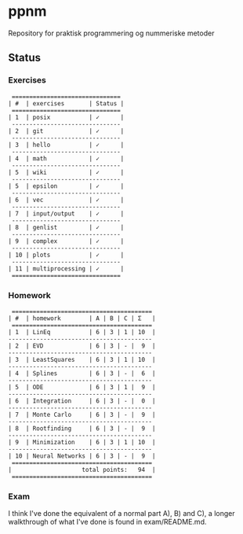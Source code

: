 # ppnm
Repository for praktisk programmering og nummeriske metoder

## Status

### Exercises

     ===============================
    | #  | exercises       | Status |
     ===============================
    | 1  | posix           | ✓      |
     -------------------------------
    | 2  | git             | ✓      |
     -------------------------------
    | 3  | hello           | ✓      |
     -------------------------------
    | 4  | math            | ✓      |
     -------------------------------
    | 5  | wiki            | ✓      |
     -------------------------------
    | 5  | epsilon         | ✓      |
     -------------------------------
    | 6  | vec             | ✓      |
     -------------------------------
    | 7  | input/output    | ✓      |
     -------------------------------
    | 8  | genlist         | ✓      |
     -------------------------------
    | 9  | complex         | ✓      |
     -------------------------------
    | 10 | plots           | ✓      |
     -------------------------------
    | 11 | multiprocessing | ✓      |
     ===============================


### Homework


     ========================================
    | #  | homework        | A | B | C | Σ   |
     ========================================
    | 1  | LinEq           | 6 | 3 | 1 | 10  |
    -----------------------------------------
    | 2  | EVD             | 6 | 3 | - |  9  |
    -----------------------------------------
    | 3  | LeastSquares    | 6 | 3 | 1 | 10  |
    -----------------------------------------
    | 4  | Splines         | 6 | 3 | - |  6  |
    -----------------------------------------
    | 5  | ODE             | 6 | 3 | 1 |  9  |
    -----------------------------------------
    | 6  | Integration     | 6 | 3 | - |  0  |
    -----------------------------------------
    | 7  | Monte Carlo     | 6 | 3 | - |  9  |
    -----------------------------------------
    | 8  | Rootfinding     | 6 | 3 | - |  9  |
    -----------------------------------------
    | 9  | Minimization    | 6 | 3 | 1 | 10  |
    -----------------------------------------
    | 10 | Neural Networks | 6 | 3 | - |  9  |
     ========================================
    |                    total points:   94  |
     ========================================


### Exam
I think I've done the equivalent of a normal part A), B) and C), a longer walkthrough of what I've done is found in exam/README.md. 

  

